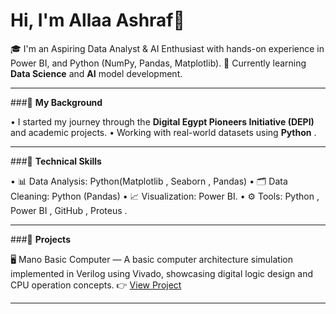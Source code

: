  # **Hi, I'm Allaa Ashraf👋**          
🎓 I'm an Aspiring Data Analyst & AI Enthusiast with hands-on experience in Power BI, and Python (NumPy, Pandas, Matplotlib).
🚀 Currently learning **Data Science** and **AI** model development.
________________________________________

###💼 **My Background**

•	I started my journey through the **Digital Egypt Pioneers Initiative (DEPI)**  and academic projects.
•	Working with real-world datasets using **Python** .

________________________________________

###🧠 **Technical Skills**

•	📊 Data Analysis:  Python(Matplotlib , Seaborn , Pandas)
•	🗂️ Data Cleaning:  Python (Pandas)
•	📈 Visualization:  Power BI.
•	⚙️ Tools:  Python , Power BI , GitHub , Proteus .
________________________________________

###📌 **Projects**

 🖥️ Mano Basic Computer 
 —  A basic computer architecture simulation implemented in  Verilog  using  Vivado, showcasing digital logic design and CPU operation concepts.
👉 [View Project](#)
________________________________________
